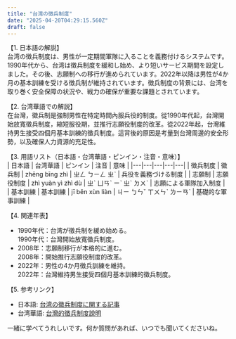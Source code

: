 ```yaml
---
title: "台湾の徴兵制度"
date: "2025-04-20T04:29:15.560Z"
draft: false
---
```


【1. 日本語の解説】  
台湾の徴兵制度は、男性が一定期間軍隊に入ることを義務付けるシステムです。1990年代から、台湾は徴兵制度を緩和し始め、より短いサービス期間を設定しました。その後、志願制への移行が進められています。2022年以降は男性が4か月の基本訓練を受ける徴兵制が維持されています。徴兵制度の背景には、台湾を取り巻く安全保障の状況や、戦力の確保が重要な課題とされています。

【2. 台湾華語での解説】  
在台灣，徵兵制是強制男性在特定時間內服兵役的制度。從1990年代起，台灣開始放寬徵兵制度，縮短服役期，並推行志願役制度的改革。從2022年起，台灣維持男生接受四個月基本訓練的徵兵制度。這背後的原因是考量到台灣周邊的安全形勢，以及確保人力資源的充足性。

【3. 用語リスト（日本語・台湾華語・ピンイン・注音・意味）】  
| 日本語 | 台湾華語 | ピンイン | 注音 | 意味 |
|---|---|---|---|---|
| 徴兵制度 | 徵兵制 | zhēng bīng zhì | ㄓㄥ ㄅㄧㄥ ㄓˋ | 兵役を義務づける制度 |
| 志願制 | 志願役制度 | zhì yuàn yì zhì dù | ㄓˋ ㄩㄢˋ ㄧˋ ㄓˋ ㄉㄨˋ | 志願による軍隊加入制度 |
| 基本訓練 | 基本訓練 | jī běn xùn liàn | ㄐㄧ ㄅㄣˇ ㄒㄨㄣˋ ㄌㄧㄢˋ | 基礎的な軍事訓練 |

【4. 関連年表】  
- 1990年代：台湾が徵兵制を緩め始める。  
  1990年代：台灣開始放寬徵兵制度。
- 2008年：志願制移行が本格的に進む。  
  2008年：開始推行志願役制度的改革。
- 2022年：男性の4か月徴兵訓練を維持。  
  2022年：台灣維持男生接受四個月基本訓練的徵兵制度。

【5. 参考リンク】  
- 日本語: [台湾の徴兵制度に関する記事](https://www.nippon.com/ja/news/y%C3%A2%E2%80%99s00257/)
- 台湾華語: [台灣的徵兵制度說明](https://www.rti.org.tw/news/view/id/2006903)

一緒に学べてうれしいです。何か質問があれば、いつでも聞いてくださいね。
